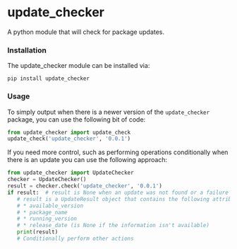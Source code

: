 # update_checker

A python module that will check for package updates.

### Installation

The update_checker module can be installed via:

    pip install update_checker

### Usage

To simply output when there is a newer version of the `update_checker` package,
you can use the following bit of code:

```python
from update_checker import update_check
update_check('update_checker', '0.0.1')
```

If you need more control, such as performing operations conditionally when
there is an update you can use the following approach:

```python
from update_checker import UpdateChecker
checker = UpdateChecker()
result = checker.check('update_checker', '0.0.1')
if result:  # result is None when an update was not found or a failure occured
   # result is a UpdateResult object that contains the following attributes:
   # * available_version
   # * package_name
   # * running_version
   # * release_date (is None if the information isn't available)
   print(result)
   # Conditionally perform other actions
```
